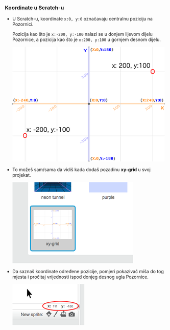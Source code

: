 ### Koordinate u Scratch-u

+ U Scratch-u, koordinate `x:0, y:0` označavaju centralnu poziciju na Pozornici.
    
    Pozicija kao što je `x:-200, y:-100` nalazi se u donjem lijevom dijelu Pozornice, a pozicija kao što je `x:200, y:100` u gornjem desnom dijelu.
    
    ![Koordinate Pozornice](images/coordinates-stage.png)

+ To možeš sam/sama da vidiš kada dodaš pozadinu **xy-grid** u svoj projekat.
    
    ![Koordinate Pozornice](images/coordinates-backdrop.png)

+ Da saznaš koordinate određene pozicije, pomjeri pokazivač miša do tog mjesta i pročitaj vrijednosti ispod donjeg desnog ugla Pozornice.
    
    ![Vrijednosti koordinata](images/coordinates-xy-example.png)